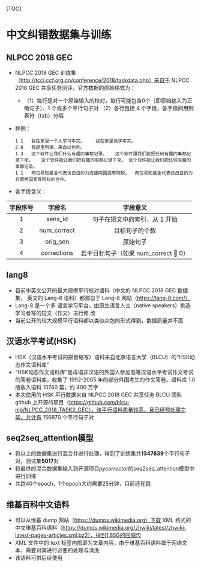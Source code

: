 [TOC]

# 中文纠错数据集与训练

## NLPCC 2018 GEC

- NLPCC 2018 GEC 训练集（http://tcci.ccf.org.cn/conference/2018/taskdata.php）来自于 NLPCC 2018 GEC 共享任务测评，官方数据的原始格式为：

  - （1）每行是对一个原始输入的校对，每行可能包含0个（即原始输入为正确句子）、1 个或多个平行句子对
    （2）各行包括 4 个字段，各字段间用制表符（tab）分隔

- 样例：

  ```
  1	1	我在家里一个人学习中文。	我在家里自学中文。
  2	0	我是里阿德，来自以色列。
  1	3	这个软件让我们什么有趣的事都记录。	这个软件讓我们能把任何有趣的事都记录下來。	这个软件能让我们把有趣的事都记录下来。	这个软件能让我们把任何有趣的事都记录。
  1	1	两位易知基金代表访白目的为连接两国高等院校。	两位易知基金代表访白目的为开展两国高等院校的合作。
  ```

- 各字段含义：

| 字段序号 |   字段名    |               字段意义               |
| :------: | :---------: | :----------------------------------: |
|    1     |   sens_id   |    句子在短文中的索引，从 1 开始     |
|    2     | num_correct |            目标句子的个数            |
|    3     |  orig_sen   |               原始句子               |
|    4     | corrections | 若干目标句子（如果 num_correct  0） |



## lang8

- 目前中英文公开的最大规模平行校对语料（中文的 NLPCC 2018 GEC 数据集， 英文的 Lang-8 语料）都源自于 Lang-8 网站（https://lang-8.com/）
- Lang-8 是一个多 语言学习平台，由原生语言人士（native speakers）挑选学习者写的短文（作文）进行修 改
- 当前公开的较大规模平行语料都以类似众包的形式得到，数据质量并不高

## 汉语水平考试(HSK)

- HSK（汉语水平考试的拼音缩写）语料来自北京语言大学（BLCU）的“HSK动态作文语料库”
- “HSK动态作文语料库”是母语非汉语的外国人参加高等汉语水平考试作文考试的答卷语料库，收集了 1992-2005 年的部分外国考生的作文答卷。语料库 1.0 版收入语料 10740 篇，约 400 万字
- 本次使用的 HSK 平行数据来自 NLPCC 2018 GEC 共享任务 BLCU 团队 github 上开源的项目（https://github.com/blcu-nlp/NLPCC_2018_TASK2_GEC），该平行语料质量较高，且已经预处理完毕，共计有 156870 个平行句子对

## seq2seq_attention模型

- 将以上的数据集进行混合并进行处理，得到了训练集共**1347639**个平行句子对，测试集**5017**对
- 将最终的混合数据集输入到开源项目*pycorrector*的seq2seq_attention模型中进行训练
- 共跑40个epoch，1个epoch大约需要25分钟，目前还在跑

## 维基百科中文语料

- 可以从维基 dump 网站（https://dumps.wikimedia.org）下载 XML 格式的中文维基百科语料（https://dumps.wikimedia.org/zhwiki/latest/zhwiki-latest-pages-articles.xml.bz2），得到1.65G的压缩包
- XML 文件中的 text 标签内部即为文章内容，由于维基百科语料属于网络文本，需要对其进行必要的处理与清洗
- 该语料可供后续使用